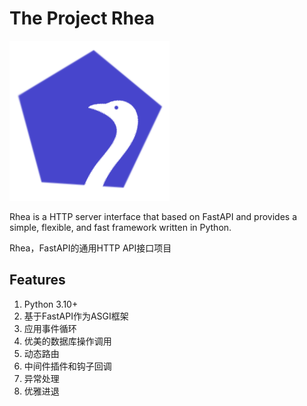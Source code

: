 # The Project Rhea

![rhea logo](data/assets/rhea-inv-alpha.png)

Rhea is a HTTP server interface that based on FastAPI and provides a simple, 
flexible, and fast framework written in Python.

Rhea，FastAPI的通用HTTP API接口项目

## Features

1. Python 3.10+
2. 基于FastAPI作为ASGI框架
3. 应用事件循环
4. 优美的数据库操作调用
5. 动态路由
6. 中间件插件和钩子回调
7. 异常处理
8. 优雅进退
